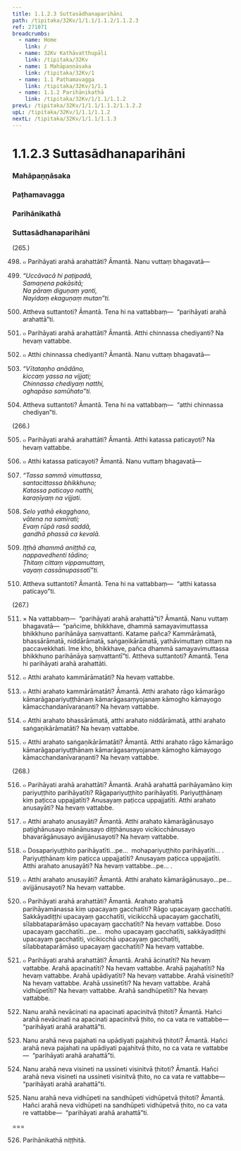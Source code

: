 ```yaml
---
title: 1.1.2.3 Suttasādhanaparihāni
path: /tipitaka/32Kv/1/1.1/1.1.2/1.1.2.3
ref: 271071
breadcrumbs:
  - name: Home
    link: /
  - name: 32Kv Kathāvatthupāḷi
    link: /tipitaka/32Kv
  - name: 1 Mahāpaṇṇāsaka
    link: /tipitaka/32Kv/1
  - name: 1.1 Paṭhamavagga
    link: /tipitaka/32Kv/1/1.1
  - name: 1.1.2 Parihānikathā
    link: /tipitaka/32Kv/1/1.1/1.1.2
prevL: /tipitaka/32Kv/1/1.1/1.1.2/1.1.2.2
upL: /tipitaka/32Kv/1/1.1/1.1.2
nextL: /tipitaka/32Kv/1/1.1/1.1.3
---
```


# 1.1.2.3 Suttasādhanaparihāni

### Mahāpaṇṇāsaka

### Paṭhamavagga

### Parihānikathā

### Suttasādhanaparihāni

(265.)

498. ๐ Parihāyati arahā arahattāti? Āmantā. Nanu vuttaṃ bhagavatā—

499. _“Uccāvacā hi paṭipadā,_  
_Samaṇena pakāsitā;_  
_Na pāraṃ diguṇaṃ yanti,_  
_Nayidaṃ ekaguṇaṃ mutan”ti._  


500. Attheva suttantoti? Āmantā. Tena hi na vattabbaṃ—  “parihāyati arahā arahattā”ti.

501. ๐ Parihāyati arahā arahattāti? Āmantā. Atthi chinnassa chediyanti? Na hevaṃ vattabbe.

502. ๐ Atthi chinnassa chediyanti? Āmantā. Nanu vuttaṃ bhagavatā—

503. _“Vītataṇho anādāno,_  
_kiccaṃ yassa na vijjati;_  
_Chinnassa chediyaṃ natthi,_  
_oghapāso samūhato”ti._  


504. Attheva suttantoti? Āmantā. Tena hi na vattabbaṃ—  “atthi chinnassa chediyan”ti.

(266.)

505. ๐ Parihāyati arahā arahattāti? Āmantā. Atthi katassa paticayoti? Na hevaṃ vattabbe.

506. ๐ Atthi katassa paticayoti? Āmantā. Nanu vuttaṃ bhagavatā—

507. _“Tassa sammā vimuttassa,_  
_santacittassa bhikkhuno;_  
_Katassa paticayo natthi,_  
_karaṇīyaṃ na vijjati._  


508. _Selo yathā ekagghano,_  
_vātena na samīrati;_  
_Evaṃ rūpā rasā saddā,_  
_gandhā phassā ca kevalā._  


509. _Iṭṭhā dhammā aniṭṭhā ca,_  
_nappavedhenti tādino;_  
_Ṭhitaṃ cittaṃ vippamuttaṃ,_  
_vayaṃ cassānupassatī”ti._  


510. Attheva suttantoti? Āmantā. Tena hi na vattabbaṃ—  “atthi katassa paticayo”ti.

(267.)

511. × Na vattabbaṃ—  “parihāyati arahā arahattā”ti? Āmantā. Nanu vuttaṃ bhagavatā—  “pañcime, bhikkhave, dhammā samayavimuttassa bhikkhuno parihānāya saṃvattanti. Katame pañca? Kammārāmatā, bhassārāmatā, niddārāmatā, saṅgaṇikārāmatā, yathāvimuttaṃ cittaṃ na paccavekkhati. Ime kho, bhikkhave, pañca dhammā samayavimuttassa bhikkhuno parihānāya saṃvattantī”ti. Attheva suttantoti? Āmantā. Tena hi parihāyati arahā arahattāti.

512. ๐ Atthi arahato kammārāmatāti? Na hevaṃ vattabbe.

513. ๐ Atthi arahato kammārāmatāti? Āmantā. Atthi arahato rāgo kāmarāgo kāmarāgapariyuṭṭhānaṃ kāmarāgasaṃyojanaṃ kāmogho kāmayogo kāmacchandanīvaraṇanti? Na hevaṃ vattabbe.

514. ๐ Atthi arahato bhassārāmatā, atthi arahato niddārāmatā, atthi arahato saṅgaṇikārāmatāti? Na hevaṃ vattabbe.

515. ๐ Atthi arahato saṅgaṇikārāmatāti? Āmantā. Atthi arahato rāgo kāmarāgo kāmarāgapariyuṭṭhānaṃ kāmarāgasaṃyojanaṃ kāmogho kāmayogo kāmacchandanīvaraṇanti? Na hevaṃ vattabbe.

(268.)

516. ๐ Parihāyati arahā arahattāti? Āmantā. Arahā arahattā parihāyamāno kiṃ pariyuṭṭhito parihāyatīti? Rāgapariyuṭṭhito parihāyatīti. Pariyuṭṭhānaṃ kiṃ paṭicca uppajjatīti? Anusayaṃ paṭicca uppajjatīti. Atthi arahato anusayāti? Na hevaṃ vattabbe.

517. ๐ Atthi arahato anusayāti? Āmantā. Atthi arahato kāmarāgānusayo paṭighānusayo mānānusayo diṭṭhānusayo vicikicchānusayo bhavarāgānusayo avijjānusayoti? Na hevaṃ vattabbe.

518. ๐ Dosapariyuṭṭhito parihāyatīti…pe…  mohapariyuṭṭhito parihāyatīti… . Pariyuṭṭhānaṃ kiṃ paṭicca uppajjatīti? Anusayaṃ paṭicca uppajjatīti. Atthi arahato anusayāti? Na hevaṃ vattabbe…pe… .

519. ๐ Atthi arahato anusayāti? Āmantā. Atthi arahato kāmarāgānusayo…pe…  avijjānusayoti? Na hevaṃ vattabbe.

520. ๐ Parihāyati arahā arahattāti? Āmantā. Arahato arahattā parihāyamānassa kiṃ upacayaṃ gacchatīti? Rāgo upacayaṃ gacchatīti. Sakkāyadiṭṭhi upacayaṃ gacchatīti, vicikicchā upacayaṃ gacchatīti, sīlabbataparāmāso upacayaṃ gacchatīti? Na hevaṃ vattabbe. Doso upacayaṃ gacchatīti…pe…  moho upacayaṃ gacchatīti, sakkāyadiṭṭhi upacayaṃ gacchatīti, vicikicchā upacayaṃ gacchatīti, sīlabbataparāmāso upacayaṃ gacchatīti? Na hevaṃ vattabbe.

521. ๐ Parihāyati arahā arahattāti? Āmantā. Arahā ācinatīti? Na hevaṃ vattabbe. Arahā apacinatīti? Na hevaṃ vattabbe. Arahā pajahatīti? Na hevaṃ vattabbe. Arahā upādiyatīti? Na hevaṃ vattabbe. Arahā visinetīti? Na hevaṃ vattabbe. Arahā ussinetīti? Na hevaṃ vattabbe. Arahā vidhūpetīti? Na hevaṃ vattabbe. Arahā sandhūpetīti? Na hevaṃ vattabbe.

522. Nanu arahā nevācinati na apacinati apacinitvā ṭhitoti? Āmantā. Hañci arahā nevācinati na apacinati apacinitvā ṭhito, no ca vata re vattabbe—  “parihāyati arahā arahattā”ti.

523. Nanu arahā neva pajahati na upādiyati pajahitvā ṭhitoti? Āmantā. Hañci arahā neva pajahati na upādiyati pajahitvā ṭhito, no ca vata re vattabbe—  “parihāyati arahā arahattā”ti.

524. Nanu arahā neva visineti na ussineti visinitvā ṭhitoti? Āmantā. Hañci arahā neva visineti na ussineti visinitvā ṭhito, no ca vata re vattabbe—  “parihāyati arahā arahattā”ti.

525. Nanu arahā neva vidhūpeti na sandhūpeti vidhūpetvā ṭhitoti? Āmantā. Hañci arahā neva vidhūpeti na sandhūpeti vidhūpetvā ṭhito, no ca vata re vattabbe—  “parihāyati arahā arahattā”ti.

===

526. Parihānikathā niṭṭhitā.




